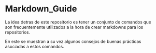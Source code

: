 # Markdown_Guide

La idea detras de este repositorio es tener un conjunto de comandos que son frecuentemente utilizados a la hora de crear markdowns para los repositorios.

En este se muestran a su vez algunos consejos de buenas prácticas asociadas a estos comandos.

